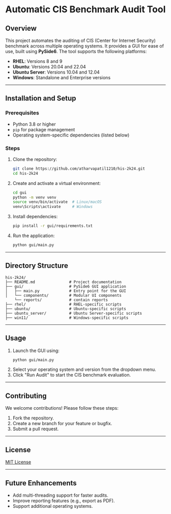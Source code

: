 # Automatic CIS Benchmark Audit Tool

## Overview
This project automates the auditing of CIS (Center for Internet Security) benchmark across multiple operating systems. It provides a GUI for ease of use, built using **PySide6**. The tool supports the following platforms:
- **RHEL**: Versions 8 and 9
- **Ubuntu**: Versions 20.04 and 22.04
- **Ubuntu Server**: Versions 10.04 and 12.04
- **Windows**: Standalone and Enterprise versions

---

## Installation and Setup

### Prerequisites
- Python 3.8 or higher
- `pip` for package management
- Operating system-specific dependencies (listed below)

### Steps
1. Clone the repository:
   ```bash
   git clone https://github.com/atharvapatil1210/his-2k24.git
   cd his-2k24
   ```
2. Create and activate a virtual environment:
   ```bash
   cd gui
   python -m venv venv
   source venv/bin/activate  # Linux/macOS
   venv\Scripts\activate     # Windows
   ```
3. Install dependencies:
   ```bash
   pip install -r gui/requirements.txt
   ```
4. Run the application:
   ```bash
   python gui/main.py
   ```

---

## Directory Structure
```
his-2k24/
├── README.md               # Project documentation
├── gui/                    # PySide6 GUI application
│   ├── main.py             # Entry point for the GUI
│   └── components/         # Modular UI components
    └── reports/            # contain reports
├── rhel/                   # RHEL-specific scripts
├── ubuntu/                 # Ubuntu-specific scripts
├── ubuntu_server/          # Ubuntu Server-specific scripts
├── win11/                  # Windows-specific scripts
```

---

## Usage
1. Launch the GUI using:
   ```bash
   python gui/main.py
   ```
2. Select your operating system and version from the dropdown menu.
3. Click "Run Audit" to start the CIS benchmark evaluation.

---

## Contributing
We welcome contributions! Please follow these steps:
1. Fork the repository.
2. Create a new branch for your feature or bugfix.
3. Submit a pull request.

---

## License
[MIT License](LICENSE)

---

## Future Enhancements
- Add multi-threading support for faster audits.
- Improve reporting features (e.g., export as PDF).
- Support additional operating systems.
